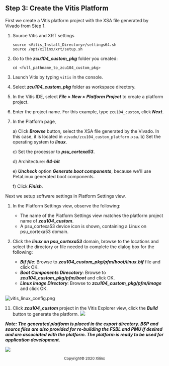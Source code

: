 ## Step 3: Create the Vitis Platform

First we create a Vitis platform project with the XSA file generated by Vivado from Step 1.

1. Source Vitis and XRT settings

   ```
   source <Vitis_Install_Directory>/settings64.sh
   source /opt/xilinx/xrt/setup.sh
   ```

2. Go to the ***zcu104_custom_pkg*** folder you created:

   ```
   cd <full_pathname_to_zcu104_custom_pkg>
   ```

3. Launch Vitis by typing ```vitis``` in the console.

4. Select ***zcu104_custom_pkg*** folder as workspace directory.

5. In the Vitis IDE, select ***File > New > Platform Project*** to create a platform project.<br />

6. Enter the project name. For this example, type ```zcu104_custom```, click ***Next***.

7. In the Platform page,

   a) Click ***Browse*** button, select the XSA file generated by the Vivado. In this case, it is located in ```vivado/zcu104_custom_platform.xsa```.
   b) Set the operating system to ***linux***.

   c) Set the processor to ***psu_cortexa53***.

   d) Architecture: ***64-bit***

   e) ***Uncheck*** option ***Generate boot components***, because we'll use PetaLinux generated boot components.

   f) Click ***Finish***.

Next we setup software settings in Platform Settings view.

1. In the Platform Settings view, observe the following:<br />
   - The name of the Platform Settings view matches the platform project name of ***zcu104_custom***.<br />
   - A psu_cortexa53 device icon is shown, containing a Linux on psu_cortexa53 domain.<br />
2. Click the ***linux on psu_cortexa53*** domain, browse to the locations and select the directory or file needed to complete the dialog box for the following:

   - ***Bif file***: Browse to ***zcu104_custom_pkg/pfm/boot/linux.bif*** file and click OK.
   - ***Boot Components Direcotory***: Browse to ***zcu104_custom_pkg/pfm/boot*** and click OK.
   - ***Linux Image Directory***: Browse to ***zcu104_custom_pkg/pfm/image*** and click OK.

![vitis_linux_config.png](C:/Case/Vitis-In-Depth-Tutorial/Vitis_Platform_Creation/Getting_Started/02-Edge-AI-ZCU104/images/vitis_linux_config.png)

11. Click ***zcu104_custom*** project in the Vitis Explorer view, click the ***Build*** button to generate the platform.
    ![](C:/Case/Vitis-In-Depth-Tutorial/Vitis_Platform_Creation/Getting_Started/02-Edge-AI-ZCU104/images/build_vitis_platform.png)

***Note: The generated platform is placed in the export directory. BSP and source files are also provided for re-building the FSBL and PMU if desired and are associated with the platform. The platform is ready to be used for application development.***

![](C:/Case/Vitis-In-Depth-Tutorial/Vitis_Platform_Creation/Getting_Started/02-Edge-AI-ZCU104/images/vitis_platform_output.png)



<p align="center"><sup>Copyright&copy; 2020 Xilinx</sup></p>